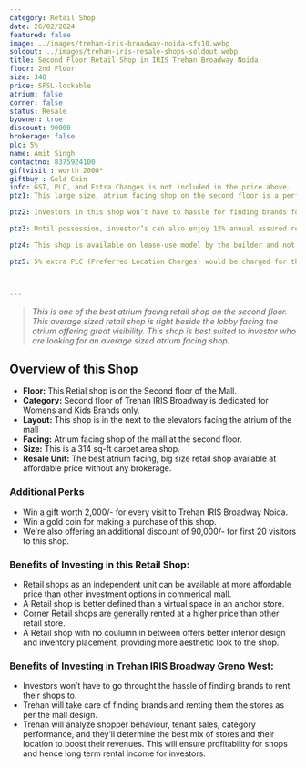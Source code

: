 ```yaml
---
category: Retail Shop
date: 26/02/2024
featured: false
image: ../images/trehan-iris-broadway-noida-sfs10.webp
soldout: ../images/trehan-iris-resale-shops-soldout.webp
title: Second Floor Retail Shop in IRIS Trehan Broadway Noida
floor: 2nd Floor
size: 348
price: SFSL-lockable
atrium: false
corner: false
status: Resale
byowner: true
discount: 90000
brokerage: false
plc: 5%
name: Amit Singh
contactno: 8375924100
giftvisit : worth 2000*
giftbuy : Gold Coin
info: GST, PLC, and Extra Changes is not included in the price above.
ptz1: This large size, atrium facing shop on the second floor is a perfect match for an established womens and kids brand. Trehan already has tied up with multiple such brand for renting shops upon opening.

ptz2: Investors in this shop won’t have to hassle for finding brands for renting the shop to, this hassle will be taken care by the builder only.

ptz3: Until possession, investor’s can also enjoy 12% annual assured return by the builder.

ptz4: This shop is available on lease-use model by the builder and not for personal use.

ptz5: 5% extra PLC (Preferred Location Charges) would be charged for this shop as the shop is atrium facing and right beside the escalators.



---
```


> _This is one of the best atrium facing retail shop on the second floor. This average sized retail shop is right beside the lobby facing the atrium offering great visibility. This shop is best suited to investor who are looking for an average sized atrium facing shop._

## Overview of this Shop
* **Floor:** This Retial shop is on the Second floor of the Mall.
* **Category:** Second floor of Trehan IRIS Broadway is dedicated for Womens and Kids Brands only.
* **Layout:** This shop is in the next to the elevators facing the atrium of the mall
* **Facing:** Atrium facing shop of the mall at the second floor.
* **Size:** This is a 314 sq-ft carpet area shop.
* **Resale Unit:** The best atrium facing, big size retail shop available at affordable price without any brokerage.

### Additional Perks
* Win a gift worth 2,000/- for every visit to Trehan IRIS Broadway Noida.
* Win a gold coin for making a purchase of this shop.
* We're also offering an additional discount of 90,000/- for first 20 visitors to this shop.

### Benefits of Investing in this Retail Shop:
* Retail shops as an independent unit can be available at more affordable price than other investment options in commerical mall.
* A Retail shop is better defined than a virtual space in an anchor store.
* Corner Retail shops are generally rented at a higher price than other retail store.
* A Retail shop with no coulumn in between offers better interior design and inventory placement, providing more aesthetic look to the shop.

### Benefits of Investing in Trehan IRIS Broadway Greno West:
* Investors won’t have to go throught the hassle of finding brands to rent their shops to.
* Trehan will take care of finding brands and renting them the stores as per the mall design.
* Trehan will analyze shopper behaviour, tenant sales, category performance, and they’ll determine the best mix of stores and their location to boost their revenues. This will ensure profitability for shops and hence long term rental income for investors.